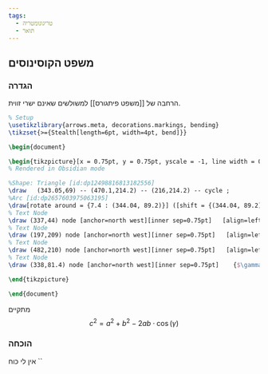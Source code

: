 ```yaml
---
tags:
  - טריגונומטריה
  - תואר
---
```


## משפט הקוסינוסים
### הגדרה
הרחבה של [[משפט פיתגורס]] למשולשים שאינם ישרי זווית.
```tikz
% Setup
\usetikzlibrary{arrows.meta, decorations.markings, bending}
\tikzset{>={Stealth[length=6pt, width=4pt, bend]}}

\begin{document}

\begin{tikzpicture}[x = 0.75pt, y = 0.75pt, yscale = -1, line width = 0.75pt]
% Rendered in Obsidian mode

%Shape: Triangle [id:dp12498816813182556]
\draw   (343.05,69) -- (470.1,214.2) -- (216,214.2) -- cycle ;
%Arc [id:dp2657603975063195]
\draw[rotate around = {7.4 : (344.04, 89.2)}] ([shift = {(344.04, 89.2)}] 8.98 : 23.58 and 18.93) arc (8.98 : 164.07 : 23.58 and 18.93);
% Text Node
\draw (337,44) node [anchor=north west][inner sep=0.75pt]   [align=left] {A};
% Text Node
\draw (197,209) node [anchor=north west][inner sep=0.75pt]   [align=left] {B};
% Text Node
\draw (482,210) node [anchor=north west][inner sep=0.75pt]   [align=left] {C};
% Text Node
\draw (338,81.4) node [anchor=north west][inner sep=0.75pt]    {$\gamma $};

\end{tikzpicture}

\end{document}

```
מתקיים
$$
c^{2}=a^{2}+b^{2}-2ab\cdot \cos(\gamma)
$$
### הוכחה
אין לי כוח ``
